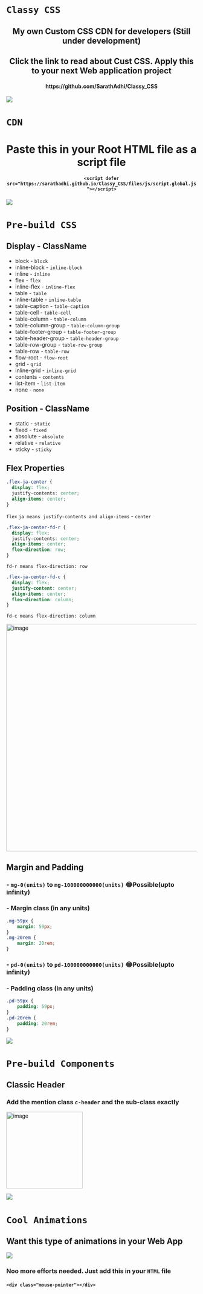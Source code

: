 # `Classy CSS`

<div align="center">
    <h2>My own Custom CSS CDN for developers (Still under development)</h2>
    <h2>Click the link to read about Cust CSS. Apply this to your next Web application project</h2>
    <h4>https://github.com/SarathAdhi/Classy_CSS</h4>
</div>

![](https://user-images.githubusercontent.com/73097560/115834477-dbab4500-a447-11eb-908a-139a6edaec5c.gif)

# `CDN`

<div align="center">
    <h1>Paste this in your Root HTML file as a script file</h1>
</div>


<div align="center">
    
#### `<script defer src="https://sarathadhi.github.io/Classy_CSS/files/js/script.global.js"></script>`

</div>

![](https://user-images.githubusercontent.com/73097560/115834477-dbab4500-a447-11eb-908a-139a6edaec5c.gif)

# `Pre-build CSS`


<h2 align='left'>Display - ClassName</h2>

- block            -     `block`
- inline-block      -    `inline-block`
- inline            -    `inline`
- flex              -    `flex`
- inline-flex       -    `inline-flex`
- table             -    `table`
- inline-table      -    `inline-table`
- table-caption     -    `table-caption`
- table-cell        -    `table-cell`
- table-column      -    `table-column`
- table-column-group  -  `table-column-group`
- table-footer-group  -  `table-footer-group`
- table-header-group  -  `table-header-group`
- table-row-group     -  `table-row-group`
- table-row           -  `table-row`
- flow-root           -  `flow-root`
- grid                -  `grid`
- inline-grid         -  `inline-grid`
- contents            -  `contents`
- list-item           -  `list-item`
- none                -  `none`

<h2 align='left'>Position - ClassName</h2>

- static - `static`
- fixed - `fixed`
- absolute - `absolute`
- relative - `relative`
- sticky - `sticky`

<h2 align='left'>Flex Properties</h2>

```css
.flex-ja-center {
  display: flex;
  justify-contents: center;
  align-items: center;
}
```
`flex`
`ja means justify-contents and align-items` - `center`


```css
.flex-ja-center-fd-r {
  display: flex;
  justify-contents: center;
  align-items: center;
  flex-direction: row;
}
```

`fd-r means flex-direction: row`

```css
.flex-ja-center-fd-c {
  display: flex;
  justify-content: center;
  align-items: center;
  flex-direction: column; 
}
```
`fd-c means flex-direction: column`

<img width="600" alt="image" src="https://user-images.githubusercontent.com/91727830/166961649-17d17c9b-4d1e-4c97-a442-b05132c5c307.png">

<h2 align='left'>Margin and Padding</h2>

### - `mg-0(units)` to `mg-100000000000(units)` 😂Possible(upto infinity)  
### - Margin class (in any units)
```css
.mg-59px {
    margin: 59px;
}
.mg-20rem {
    margin: 20rem;
}
```

### - `pd-0(units)` to `pd-100000000000(units)` 😂Possible(upto infinity) 
### - Padding class (in any units)
```css
.pd-59px {
    padding: 59px;
}
.pd-20rem {
    padding: 20rem;
}
```


![](https://user-images.githubusercontent.com/73097560/115834477-dbab4500-a447-11eb-908a-139a6edaec5c.gif)

# `Pre-build Components`

<h2 align='left'>Classic Header</h2>

### Add the mention class `c-header` and the sub-class exactly

<img width="202" alt="image" src="https://user-images.githubusercontent.com/91727830/167305386-b893e364-53b8-46b3-8afe-33d630f38465.png">


![](https://user-images.githubusercontent.com/73097560/115834477-dbab4500-a447-11eb-908a-139a6edaec5c.gif)

# `Cool Animations`

<h2 align='left'>Want this type of animations in your Web App</h2>
    
<img src='https://user-images.githubusercontent.com/91727830/166947669-5e82da30-0102-463a-aa8a-16062ae62d8a.gif' />

<br>

### Noo more efforts needed. Just add this in your `HTML` file
#### `<div class="mouse-pointer"></div>`

